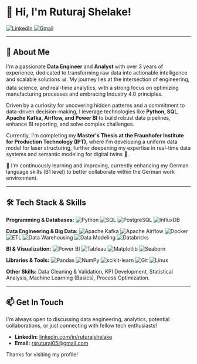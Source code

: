 # 👋 Hi, I'm Ruturaj Shelake!

<a href="https://www.linkedin.com/in/ruturajshelake/">
    <img src="https://img.shields.io/badge/LinkedIn-%230077B5.svg?logo=linkedin&logoColor=white" alt="LinkedIn"/>
</a>
<a href="mailto:rsruturaj05@gmail.com">
    <img src="https://img.shields.io/badge/Gmail-D14836?style=flat&logo=gmail&logoColor=white" alt="Gmail"/>
</a>
<!-- Add other social links if you have them -->

---

## 💫 About Me

I'm a passionate **Data Engineer** and **Analyst** with over 3 years of experience, dedicated to transforming raw data into actionable intelligence and scalable solutions 📊. My journey lies at the intersection of engineering, data science, and real-time analytics, with a strong focus on optimizing manufacturing processes and embracing Industry 4.0 principles.

Driven by a curiosity for uncovering hidden patterns and a commitment to data-driven decision-making, I leverage technologies like **Python, SQL, Apache Kafka, Airflow, and Power BI** to build robust data pipelines, enhance BI reporting, and solve complex challenges.

Currently, I'm completing my **Master's Thesis at the Fraunhofer Institute for Production Technology (IPT)**, where I'm developing a uniform data model for laser structuring, further deepening my expertise in real-time data systems and semantic modeling for digital twins 🤖.

🌱 I'm continuously learning and improving, currently enhancing my German language skills (B1 level) to better collaborate within the German work environment.

---

## 🛠️ Tech Stack & Skills

**Programming & Databases:**
![Python](https://img.shields.io/badge/python-3670A0?style=for-the-badge&logo=python&logoColor=ffdd54)
![SQL](https://img.shields.io/badge/SQL-025E8C?style=for-the-badge&logo=SQL&logoColor=white)
![PostgreSQL](https://img.shields.io/badge/postgresql-%23316192.svg?style=for-the-badge&logo=postgresql&logoColor=white)
![InfluxDB](https://img.shields.io/badge/InfluxDB-22ADF6?style=for-the-badge&logo=InfluxDB&logoColor=white)

**Data Engineering & Big Data:**
![Apache Kafka](https://img.shields.io/badge/Apache%20Kafka-000?style=for-the-badge&logo=apachekafka)
![Apache Airflow](https://img.shields.io/badge/Apache%20Airflow-017CEE?style=for-the-badge&logo=Apache%20Airflow&logoColor=white)
![Docker](https://img.shields.io/badge/docker-%230db7ed.svg?style=for-the-badge&logo=docker&logoColor=white)
![ETL](https://img.shields.io/badge/ETL%20Processes-orange?style=for-the-badge)
![Data Warehousing](https://img.shields.io/badge/Data%20Warehousing-blueviolet?style=for-the-badge)
![Data Modeling](https://img.shields.io/badge/Data%20Modeling-lightgrey?style=for-the-badge)
![Databricks](https://img.shields.io/badge/Databricks-FF3621?style=for-the-badge&logo=Databricks&logoColor=white)

**BI & Visualization:**
![Power BI](https://img.shields.io/badge/power_bi-F2C811?style=for-the-badge&logo=powerbi&logoColor=black)
![Tableau](https://img.shields.io/badge/tableau-%23E97627.svg?style=for-the-badge&logo=tableau&logoColor=white)
![Matplotlib](https://img.shields.io/badge/Matplotlib-%23ffffff.svg?style=for-the-badge&logo=Matplotlib&logoColor=black)
![Seaborn](https://img.shields.io/badge/seaborn-%233776AB.svg?style=for-the-badge&logo=seaborn&logoColor=white)

**Libraries & Tools:**
![Pandas](https://img.shields.io/badge/pandas-%23150458.svg?style=for-the-badge&logo=pandas&logoColor=white)
![NumPy](https://img.shields.io/badge/numpy-%23013243.svg?style=for-the-badge&logo=numpy&logoColor=white)
![scikit-learn](https://img.shields.io/badge/scikit--learn-%23F7931E.svg?style=for-the-badge&logo=scikit-learn&logoColor=white)
![Git](https://img.shields.io/badge/git-%23F05033.svg?style=for-the-badge&logo=git&logoColor=white)
![Linux](https://img.shields.io/badge/Linux-FCC624?style=for-the-badge&logo=linux&logoColor=black)

**Other Skills:** Data Cleaning & Validation, KPI Development, Statistical Analysis, Machine Learning (Basics), Process Optimization.

---

## 📫 Get In Touch

I'm always open to discussing data engineering, analytics, potential collaborations, or just connecting with fellow tech enthusiasts!

*   **LinkedIn:** [linkedin.com/in/ruturajshelake](https://www.linkedin.com/in/ruturajshelake/)
*   **Email:** [rsruturaj05@gmail.com](mailto:rsruturaj05@gmail.com)

Thanks for visiting my profile!
